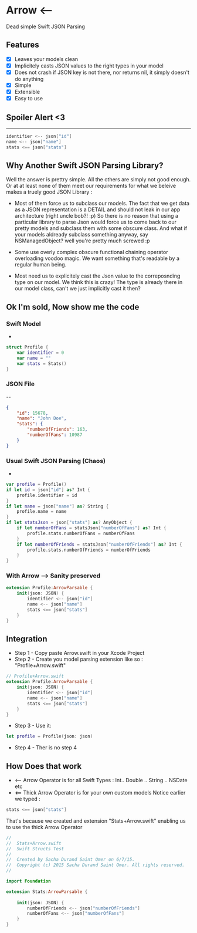 # Arrow <--
Dead simple Swift JSON Parsing

## Features

- [x] Leaves your models clean
- [x] Implicitely casts JSON values to the right types in your model
- [x] Does not crash if JSON key is not there, nor returns nil, it simply doesn't do anything
- [x] Simple
- [x] Extensible
- [x] Easy to use

## Spoiler Alert <3
---
```swift
identifier <-- json["id"]
name <-- json["name"]
stats <== json["stats"]
```

## Why Another Swift JSON Parsing Library?


Well the answer is prettry simple. All the others are simply not good enough.
Or at at least none of them meet our requirements for what we beleive makes a truely good JSON Library :

- Most of them force us to subclass our models. The fact that we get data as a JSON representation is a DETAIL and should not leak in our app architecture (right uncle bob?! :p) So there is no reason that using a particular library to parse Json would force us to come back to our pretty models and subclass them with some obscure class. And what if your models aldready subclass something anyway, say NSManagedObject? well you're pretty much screwed :p

- Some use overly complex obscure functional chaining operator overloading voodoo magic. We want something that's readable by a regular human being.

- Most need us to explicitely cast the Json value to the correposnding type on our model. We think this is crazy! The type is already there in our model class, can't we just implicitly cast it then?


## Ok I'm sold, Now show me the code

### Swift Model
-
```swift
struct Profile {
    var identifier = 0
    var name = ""
    var stats = Stats()
}
```

### JSON File
--
```json
{
    "id": 15678,
    "name": "John Doe",
    "stats": {
        "numberOfFriends": 163,
        "numberOfFans": 10987
    }
}
```
### Usual Swift JSON Parsing (Chaos)
-
```swift
var profile = Profile()
if let id = json["id"] as? Int {
    profile.identifier = id
}  
if let name = json["name"] as? String {
    profile.name = name
}
if let statsJson = json["stats"] as? AnyObject {
    if let numberOfFans = statsJson["numberOfFans"] as? Int {
        profile.stats.numberOfFans = numberOfFans
    }
    if let numberOfFriends = statsJson["numberOfFriends"] as? Int {
        profile.stats.numberOfFriends = numberOfFriends
    }
}
```
### With Arrow --> Sanity preserved
```swift
extension Profile:ArrowParsable {
    init(json: JSON) {
        identifier <-- json["id"]
        name <-- json["name"]
        stats <== json["stats"]
    }
}
```


## Integration
- Step 1 - Copy paste Arrow.swift in your Xcode Project
- Step 2 - Create you model parsing extension like so : "Profile+Arrow.swift"
```swift
// Profile+Arrow.swift
extension Profile:ArrowParsable {
    init(json: JSON) {
        identifier <-- json["id"]
        name <-- json["name"]
        stats <== json["stats"]
    }
}
```
- Step 3 - Use it:
```swift
let profile = Profile(json: json)
```
- Step 4 - Ther is no step 4

 
## How Does that work

- <-- Arrow Operator is for all Swift Types : Int.. Double .. String .. NSDate etc
- <== Thick Arrow Operator is for your own custom models
Notice earlier we typed :

```swift
stats <== json["stats"]
```
That's because we created and extension "Stats+Arrow.swift" enabling us to use the thick Arrow Operator

```swift
//
//  Stats+Arrow.swift
//  Swift Structs Test
//
//  Created by Sacha Durand Saint Omer on 6/7/15.
//  Copyright (c) 2015 Sacha Durand Saint Omer. All rights reserved.
//

import Foundation

extension Stats:ArrowParsable {
    
    init(json: JSON) {
        numberOfFriends <-- json["numberOfFriends"]
        numberOfFans <-- json["numberOfFans"]
    }
}
```


